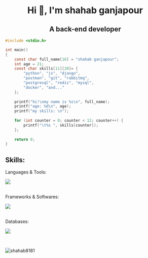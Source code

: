 <h1 align="center">Hi 👋, I'm shahab ganjapour</h1>
<h2 align="center">A back-end developer</h2>

```c
#include <stdio.h>

int main()
{
    const char full_name[16] = "shahab ganjapour";
    int age = 21;
    const char skills[11][20]= {
        "python", "js", "django",
        "postman", "git", "rabbitmq",
        "postgresql", "redis", "mysql",
        "docker", "and..."
    };
    
    printf("hi!\nmy name is %s\n", full_name);
    printf("age: %d\n", age);
    printf("my skills: \n");
    
    for (int counter = 0; counter < 12; counter++) {
        printf("\t%s ", skills[counter]);
    };
    
    return 0;
}
```

<h2 align="left">Skills:</h3>
Languages & Tools: 
<br>
<p align="left">
  <a href="https://skillicons.dev">
    <img src="https://skillicons.dev/icons?i=py,js,c,regex" />
  </a>
</p>
<br>
Frameworks & Softwares: 
<br>
<p align="left">
  <a href="https://skillicons.dev">
    <img src="https://skillicons.dev/icons?i=django,postman,git,rabbitmq,docker" />
  </a>
</p>
<br>
Databases: 
<br>
<p align="left">
  <a href="https://skillicons.dev">
    <img src="https://skillicons.dev/icons?i=postgres,redis,mysql" />
  </a>
</p>
<br>


<p><img align="center" src="https://github-readme-streak-stats.herokuapp.com/?user=shahab8181&" alt="shahab8181" /></p>
